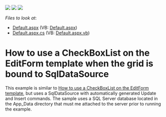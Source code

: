 <!-- default badges list -->
![](https://img.shields.io/endpoint?url=https://codecentral.devexpress.com/api/v1/VersionRange/128543349/15.1.3%2B)
[![](https://img.shields.io/badge/Open_in_DevExpress_Support_Center-FF7200?style=flat-square&logo=DevExpress&logoColor=white)](https://supportcenter.devexpress.com/ticket/details/E1174)
[![](https://img.shields.io/badge/📖_How_to_use_DevExpress_Examples-e9f6fc?style=flat-square)](https://docs.devexpress.com/GeneralInformation/403183)
<!-- default badges end -->
<!-- default file list -->
*Files to look at*:

* [Default.aspx](./CS/WebSite/Default.aspx) (VB: [Default.aspx](./VB/WebSite/Default.aspx))
* [Default.aspx.cs](./CS/WebSite/Default.aspx.cs) (VB: [Default.aspx.vb](./VB/WebSite/Default.aspx.vb))
<!-- default file list end -->
# How to use a CheckBoxList on the EditForm template when the grid is bound to SqlDataSource


<p>This example is similar to <a href="https://www.devexpress.com/Support/Center/p/E1107">How to use a CheckBoxList on the EditForm template</a>, but uses a SqlDataSource with automatically generated Update and Insert commands. The sample uses a SQL Server database located in the App_Data directory that must me attached to the server prior to running the example.</p>

<br/>


